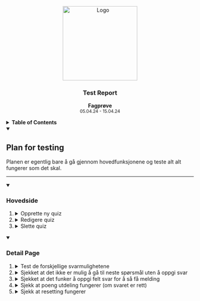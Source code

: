 <div align="center">
  <a href="https://github.com/ArvidWedtstein/Fagproove">
    <img src="https://content.energage.com/company-images/SE45893/SE45893_logo_orig.png" alt="Logo" width="200" height="200">
  </a>

  <h3 align="center">Test Report</h3>

  <p align="center">
    <b>Fagprøve</b>
    <br />
    <sub>05.04.24 - 15.04.24</sub>
  </p>
</div>

<details>
  <summary>
    <b>Table of Contents</b>
  </summary>
  <ol>
    <li>
      <a href="#plan-for-testing">Plan for testing</a>
    </li>
    
  </ol>
</details>

<details open>
  <summary>
    <h2>Plan for testing</h2>
  </summary>
  <p>
    Planen er egentlig bare å gå gjennom hovedfunksjonene og teste alt alt fungerer som det skal. 
  </p>
<hr>
</details>


<details open>
  <summary>
    <h3>Hovedside</h3>
  </summary>
  <ol>
    <li>
      <details>
        <summary>Opprette ny quiz</summary>
        <table>
          <tr>
            <th>Funksjon</th>
            <th>Beskrivelse</th>
            <th>Resultat</th>
            <th>Bilder</th>
          </tr>
          <tr>
            <th>Sjekket at det er mulig å legge til spørsmål</th>
            <td>Trykket på "Add new question" knappen for å opprette nytt spørsmål</td>
            <td>✅</td>
            <td>
              <table>
                <th><img src="https://github.com/ArvidWedtstein/Fagproove/assets/71834553/1efc47aa-7b7e-4e6a-87eb-647f3dd324b3" width="200" /></th>
              </table>
            </td>
          </tr>
          <tr>
            <th>Sjekket at det er mulig å legge til svarmuligheter i et spørsmål</th>
            <td></td>
            <td>✅</td>
            <td>
              <table>
                <th><img src="https://github.com/ArvidWedtstein/Fagproove/assets/71834553/9332f8cf-1a8b-42f0-95be-e46a20ed98bf" width="200" /></th>
              </table>
            </td>
          </tr>
          <tr>
            <th>Sjekket at det er mulig å endre spørsmålstype etter oppretting av spørsmål</th>
            <td></td>
            <td>✅</td>
            <td>
              <table>
                <th><img src="https://github.com/ArvidWedtstein/Fagproove/assets/71834553/ae81dc14-fb0b-4cb1-a6f1-1aaf766d5e5d" width="200" /></th>
              </table>
            </td>
          </tr>
          <tr>
            <th>Sjekk at det ikke lar seg opprette quiz uten at alle påkrevde felt er utfylt</th>
            <td></td>
            <td>✅</td>
            <td>
              <table>
                <th><img src="https://github.com/ArvidWedtstein/Fagproove/assets/71834553/77ac8c59-a7a6-4b10-8cd1-d5b3965ea087" width="200" /></th>
                <th><img src="https://github.com/ArvidWedtstein/Fagproove/assets/71834553/ae1b9f72-a1d4-4b2e-b0a1-7420768f1a4b" width="200" /></th>
              </table>
            </td>
          </tr>
        </table>
      </details>
    </li>
    <li>
      <details>
        <summary>Redigere quiz</summary>
        <table>
          <tr>
            <th>Funksjon</th>
            <th>Beskrivelse</th>
            <th>Resultat</th>
            <th>Bilder</th>
          </tr>
          <tr>
            <th>Prøvde å endre på et svaralternativ og så lagre.</th>
            <td></td>
            <td></td>
            <td>
              <table>
                <th><img src="https://github.com/ArvidWedtstein/Fagproove/assets/71834553/9074c339-53a1-4d94-885f-c57a6757d3b4" width="200" /></th>
                <th><img src="https://github.com/ArvidWedtstein/Fagproove/assets/71834553/b353614e-5729-4548-9294-f8b92afc1c99" width="200" /></th>
              </table>
            </td>
          </tr>
        </table>
      </details>
    </li>
    <li>
      <details>
        <summary>Slette quiz</summary>
         <table>
          <tr>
            <th>Funksjon</th>
            <th>Beskrivelse</th>
            <th>Resultat</th>
            <th>Bilder</th>
          </tr>
          <tr>
            <th>Slettet quiz etter at "ok" ble trykket. </th>
            <td></td>
            <td>✅</td>
            <td>
              <table>
                <th><img src="https://github.com/ArvidWedtstein/Fagproove/assets/71834553/deaa0b2b-5ce5-4c55-9e5e-f331ff16f5ea" width="200" /></th>
                <th><img src="https://github.com/ArvidWedtstein/Fagproove/assets/71834553/aabd3c9d-bc19-472a-b06b-2c36e82f0996" width="200" /></th>
              </table>
            </td>
          </tr>
        </table>
      </details>
    </li>
  </ol>
</details>


<details open>
  <summary>
    <h3>Detail Page</h3>
  </summary>
  <ol>
    <li>
      <details>
        <summary>Test de forskjellige svarmulighetene</summary>
        <ul>
          <li>
            <details>
              <summary>Mulig å svare ved multiselect type</summary>
              <table>
                <tr>
                  <th>Funksjon</th>
                  <th>Beskrivelse</th>
                  <th>Resultat</th>
                  <th>Bilder</th>
                </tr>
                <tr>
                  <th>Testet å oppgi svar med flervalgs svarmulighet</th>
                  <td></td>
                  <td>✅</td>
                  <td>
                    <table>
                      <th><img src="https://github.com/ArvidWedtstein/Fagproove/assets/71834553/425bfd83-65b2-448a-9913-b5c41544bf09" width="200" /></th>
                      <th><img src="https://github.com/ArvidWedtstein/Fagproove/assets/71834553/6483a1e5-ad30-478f-88b4-56d6a716f819" width="200" /></th>
                    </table>
                  </td>
                </tr>
              </table>
            </details>
          </li>
          <li>
            <details>
              <summary>Mulig å svare ved radio type</summary>
               <table>
                <tr>
                  <th>Funksjon</th>
                  <th>Beskrivelse</th>
                  <th>Resultat</th>
                  <th>Bilder</th>
                </tr>
                <tr>
                  <th>Testet å oppgi svar med radio type</th>
                  <td></td>
                  <td>✅</td>
                  <td>
                    <table>
                      <th><img src="https://github.com/ArvidWedtstein/Fagproove/assets/71834553/44140bb5-e980-4f27-bbd0-4c2f1a24378b" width="200" /></th>
                    </table>
                  </td>
                </tr>
              </table>
            </details>
          </li>
          <li>
            <details>
              <summary>Mulig å svare ved dato type</summary>
               <table>
                <tr>
                  <th>Funksjon</th>
                  <th>Beskrivelse</th>
                  <th>Resultat</th>
                  <th>Bilder</th>
                </tr>
                <tr>
                  <th>Testet å oppgi svar med dato</th>
                  <td></td>
                  <td>✅</td>
                  <td>
                    <table>
                      <th><img src="https://github.com/ArvidWedtstein/Fagproove/assets/71834553/bf393b5f-8c48-46e4-b893-84fe309922d0" width="200" /></th>
                      <th><img src="https://github.com/ArvidWedtstein/Fagproove/assets/71834553/9cd8e271-7fb4-4df0-bf46-718f338de585" width="200" /></th>
                    </table>
                  </td>
                </tr>
              </table>
            </details>
          </li>
          <li>
            <details>
              <summary>Mulig å svare ved text type</summary>
               <table>
                <tr>
                  <th>Funksjon</th>
                  <th>Beskrivelse</th>
                  <th>Resultat</th>
                  <th>Bilder</th>
                </tr>
                <tr>
                  <th>Testet å oppgi svar med tekst type</th>
                  <td></td>
                  <td>✅</td>
                  <td>
                     <table>
                      <th><img src="https://github.com/ArvidWedtstein/Fagproove/assets/71834553/aa3bff79-15dc-4945-b47c-1c00e2d47c14" width="200" /></th>
                      <th><img src="https://github.com/ArvidWedtstein/Fagproove/assets/71834553/809ee50e-9d7f-4971-b0b2-6309d4aa74e1" width="200" /></th>
                    </table>
                  </td>
                </tr>
              </table>
            </details>
          </li>
        </ul>
      </details>
    </li>
    <li>
      <details>
        <summary>Sjekket at det ikke er mulig å gå til neste spørsmål uten å oppgi svar</summary>
        <table>
          <tr>
            <th>Funksjon</th>
            <th>Beskrivelse</th>
            <th>Resultat</th>
            <th>Bilder</th>
          </tr>
          <tr>
            <th>Prøvd å trykke på submit uten å ha oppgitt noe svar</th>
            <td></td>
            <td>Fikk opp feilmelding og siden gikk ikke videre.</td>
            <td>
              <table>
                <th><img src="https://github.com/ArvidWedtstein/Fagproove/assets/71834553/40f911ed-d858-4e14-a649-c8c04f51ff6b" width="200" /></th>
              </table>
            </td>
          </tr>
        </table>
      </details>
    </li>
     <li>
      <details>
        <summary>Sjekket at det funker å oppgi felt svar for å så få melding</summary>
        <table>
          <tr>
            <th>Funksjon</th>
            <th>Beskrivelse</th>
            <th>Resultat</th>
            <th>Bilder</th>
          </tr>
          <tr>
            <th>Prøvd å oppgi feil svar</th>
            <td></td>
            <td>Fikk opp feilmelding og hva rett svar ville vært</td>
            <td>
              <table>
                <th><img src="https://github.com/ArvidWedtstein/Fagproove/assets/71834553/0df47414-7f45-4db3-952e-65dfc31a3da7" width="200" /></th>
              </table>
            </td>
          </tr>
        </table>
      </details>
    </li>
    <li>
      <details>
        <summary>Sjekk at poeng utdeling fungerer (om svaret er rett)</summary>
        <table>
          <tr>
            <th>Funksjon</th>
            <th>Beskrivelse</th>
            <th>Resultat</th>
            <th>Bilder</th>
          </tr>
          <tr>
            <th>Gått gjennom alle spørsmålene og svart feil på ett</th>
            <td></td>
            <td>Fikk opp rett antall poeng</td>
            <td>
              <table>
                <th><img src="https://github.com/ArvidWedtstein/Fagproove/assets/71834553/ccbf2525-8a20-4a7b-a620-d06ac605a0af" width="200" /></th>
              </table>
            </td>
          </tr>
        </table>
      </details>
    </li>
    <li>
      <details>
        <summary>Sjekk at resetting fungerer</summary>
        <table>
          <tr>
            <th>Funksjon</th>
            <th>Beskrivelse</th>
            <th>Resultat</th>
            <th>Bilder</th>
          </tr>
          <tr>
            <th>Trykk på reset (øvre høyre hjørne)</th>
            <td></td>
            <td>Fikk oipp advarsel, og data ble slettet om "yes" ble trykket</td>
            <td>
              <table>
                <th><img src="https://github.com/ArvidWedtstein/Fagproove/assets/71834553/49c1cc1c-2c94-4d5b-b8bb-b5a20238a8e2" width="200" /></th>
                <th><img src="https://github.com/ArvidWedtstein/Fagproove/assets/71834553/dae15b15-5b16-4280-9ed3-35e947854b03" width="200" /></th>
              </table>
            </td>
          </tr>
        </table>
      </details>
    </li>
  </ol>
</details>
